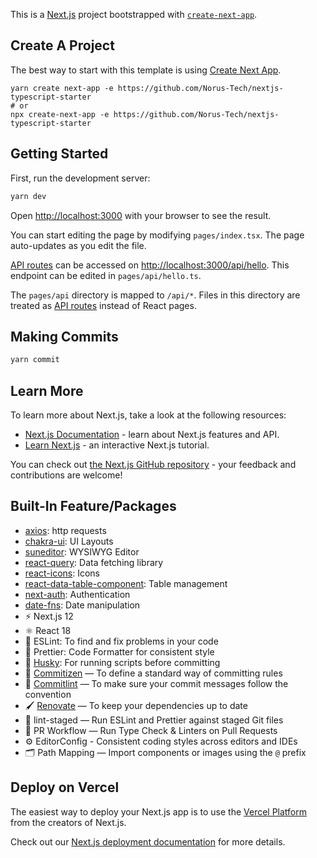 This is a [Next.js](https://nextjs.org/) project bootstrapped with [`create-next-app`](https://github.com/vercel/next.js/tree/canary/packages/create-next-app).

## Create A Project

The best way to start with this template is using [Create Next App](https://nextjs.org/docs/api-reference/create-next-app).

```
yarn create next-app -e https://github.com/Norus-Tech/nextjs-typescript-starter
# or
npx create-next-app -e https://github.com/Norus-Tech/nextjs-typescript-starter
```

## Getting Started

First, run the development server:

```bash
yarn dev
```

Open [http://localhost:3000](http://localhost:3000) with your browser to see the result.

You can start editing the page by modifying `pages/index.tsx`. The page auto-updates as you edit the file.

[API routes](https://nextjs.org/docs/api-routes/introduction) can be accessed on [http://localhost:3000/api/hello](http://localhost:3000/api/hello). This endpoint can be edited in `pages/api/hello.ts`.

The `pages/api` directory is mapped to `/api/*`. Files in this directory are treated as [API routes](https://nextjs.org/docs/api-routes/introduction) instead of React pages.

## Making Commits
```bash
yarn commit
```

## Learn More

To learn more about Next.js, take a look at the following resources:

- [Next.js Documentation](https://nextjs.org/docs) - learn about Next.js features and API.
- [Learn Next.js](https://nextjs.org/learn) - an interactive Next.js tutorial.

You can check out [the Next.js GitHub repository](https://github.com/vercel/next.js/) - your feedback and contributions are welcome!

## Built-In Feature/Packages

- [axios](https://axios-http.com/docs/intro): http requests
- [chakra-ui](https://chakra-ui.com/guides/first-steps): UI Layouts
- [suneditor](https://www.npmjs.com/package/suneditor): WYSIWYG Editor
- [react-query](https://react-query.tanstack.com/overview): Data fetching library
- [react-icons](https://react-icons.github.io/react-icons/): Icons
- [react-data-table-component](react-data-table-component): Table management
- [next-auth](https://next-auth.js.org/getting-started/introduction): Authentication
- [date-fns](https://date-fns.org/docs/Getting-Started): Date manipulation
- ⚡️ Next.js 12
- ⚛️ React 18
- 📏 ESLint: To find and fix problems in your code
- 💖 Prettier: Code Formatter for consistent style
- 🐶 [Husky](https://typicode.github.io/husky/#/): For running scripts before committing
- 📄 [Commitizen](https://www.npmjs.com/package/commitizen) — To define a standard way of committing rules
- 🚓 [Commitlint](https://commitlint.js.org/#/) — To make sure your commit messages follow the convention
- 🖌 [Renovate](https://docs.renovatebot.com/) — To keep your dependencies up to date
- 🚫 lint-staged — Run ESLint and Prettier against staged Git files
- 👷 PR Workflow — Run Type Check & Linters on Pull Requests
- ⚙️ EditorConfig - Consistent coding styles across editors and IDEs
- 🗂 Path Mapping — Import components or images using the `@` prefix

## Deploy on Vercel

The easiest way to deploy your Next.js app is to use the [Vercel Platform](https://vercel.com/new?utm_medium=default-template&filter=next.js&utm_source=create-next-app&utm_campaign=create-next-app-readme) from the creators of Next.js.

Check out our [Next.js deployment documentation](https://nextjs.org/docs/deployment) for more details.
